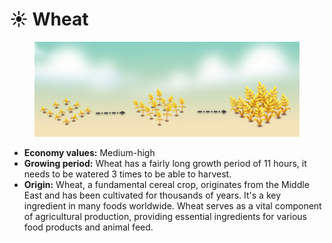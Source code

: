 # ☀️ Wheat

<figure><img src="../../.gitbook/assets/Screenshot 2024-04-22 175440.png" alt=""><figcaption></figcaption></figure>

* **Economy values:** Medium-high
* **Growing period:** Wheat has a fairly long growth period of 11 hours, it needs to be watered 3 times to be able to harvest.
* **Origin:** Wheat, a fundamental cereal crop, originates from the Middle East and has been cultivated for thousands of years. It's a key ingredient in many foods worldwide. Wheat serves as a vital component of agricultural production, providing essential ingredients for various food products and animal feed.
